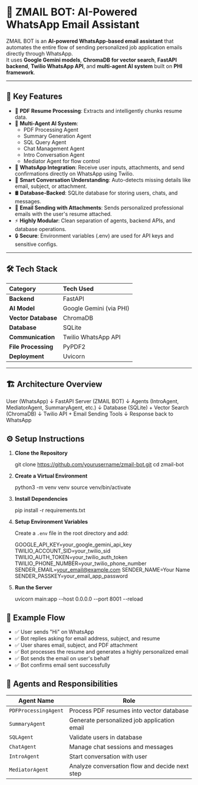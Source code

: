 # 🚀 ZMAIL BOT: AI-Powered WhatsApp Email Assistant

ZMAIL BOT is an **AI-powered WhatsApp-based email assistant** that automates the entire flow of sending personalized job application emails directly through WhatsApp.  
It uses **Google Gemini models**, **ChromaDB for vector search**, **FastAPI backend**, **Twilio WhatsApp API**, and **multi-agent AI system** built on **PHI framework**.

---

## 🌟 Key Features

- 📄 **PDF Resume Processing**: Extracts and intelligently chunks resume data.
- 🤖 **Multi-Agent AI System**:
  - PDF Processing Agent
  - Summary Generation Agent
  - SQL Query Agent
  - Chat Management Agent
  - Intro Conversation Agent
  - Mediator Agent for flow control
- 💬 **WhatsApp Integration**: Receive user inputs, attachments, and send confirmations directly on WhatsApp using Twilio.
- 🧠 **Smart Conversation Understanding**: Auto-detects missing details like email, subject, or attachment.
- 🛢️ **Database-Backed**: SQLite database for storing users, chats, and messages.
- 📧 **Email Sending with Attachments**: Sends personalized professional emails with the user's resume attached.
- ⚡ **Highly Modular**: Clean separation of agents, backend APIs, and database operations.
- 🔒 **Secure**: Environment variables (.env) are used for API keys and sensitive configs.

---

## 🛠️ Tech Stack

| Category            | Tech Used                   |
|:---------------------|:-----------------------------|
| **Backend**           | FastAPI |
| **AI Model**          | Google Gemini (via PHI) |
| **Vector Database**   | ChromaDB |
| **Database**          | SQLite |
| **Communication**     | Twilio WhatsApp API |
| **File Processing**   | PyPDF2 |
| **Deployment**        | Uvicorn |

---

## 🏗️ Architecture Overview


User (WhatsApp) 
    ↓
FastAPI Server (ZMAIL BOT)
    ↓
Agents (IntroAgent, MediatorAgent, SummaryAgent, etc.)
    ↓
Database (SQLite) + Vector Search (ChromaDB)
    ↓
Twilio API + Email Sending Tools
    ↓
Response back to WhatsApp



## ⚙️ Setup Instructions

1. **Clone the Repository**
   
   git clone https://github.com/yourusername/zmail-bot.git
   cd zmail-bot
  

2. **Create a Virtual Environment**

   python3 -m venv venv
   source venv/bin/activate
   

3. **Install Dependencies**
   
   pip install -r requirements.txt
   

4. **Setup Environment Variables**

   Create a `.env` file in the root directory and add:
   
   GOOGLE_API_KEY=your_google_gemini_api_key
   TWILIO_ACCOUNT_SID=your_twilio_sid
   TWILIO_AUTH_TOKEN=your_twilio_auth_token
   TWILIO_PHONE_NUMBER=your_twilio_phone_number
   SENDER_EMAIL=your_email@example.com
   SENDER_NAME=Your Name
   SENDER_PASSKEY=your_email_app_password
  

5. **Run the Server**
   
   uvicorn main:app --host 0.0.0.0 --port 8001 --reload




## 📑 Example Flow

- ✅ User sends "Hi" on WhatsApp
- ✅ Bot replies asking for email address, subject, and resume
- ✅ User shares email, subject, and PDF attachment
- ✅ Bot processes the resume and generates a highly personalized email
- ✅ Bot sends the email on user's behalf
- ✅ Bot confirms email sent successfully



## 🧩 Agents and Responsibilities

| Agent Name           | Role |
|----------------------|-----|
| `PDFProcessingAgent`  | Process PDF resumes into vector database |
| `SummaryAgent`        | Generate personalized job application email |
| `SQLAgent`            | Validate users in database |
| `ChatAgent`           | Manage chat sessions and messages |
| `IntroAgent`          | Start conversation with user |
| `MediatorAgent`       | Analyze conversation flow and decide next step |



